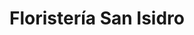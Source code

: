 ---
title: "Floristería San Isidro"
url: /san-isidro-de-el-general/floristeria-san-isidro/
shop: floristería
---